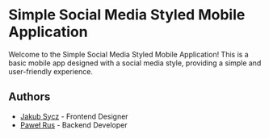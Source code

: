 # Simple Social Media Styled Mobile Application

Welcome to the Simple Social Media Styled Mobile Application! This is a basic mobile app designed with a social media style, providing a simple and user-friendly experience.

## Authors

- [Jakub Sycz](https://github.com/JaSycz) - Frontend Designer
- [Paweł Rus](https://github.com/pawel-rus) - Backend Developer
